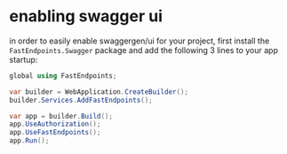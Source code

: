 # enabling swagger ui

in order to easily enable swaggergen/ui for your project, first install the `FastEndpoints.Swagger` package and add the following 3 lines to your app startup:

```csharp
global using FastEndpoints;

var builder = WebApplication.CreateBuilder();
builder.Services.AddFastEndpoints();

var app = builder.Build();
app.UseAuthorization();
app.UseFastEndpoints();
app.Run();
```